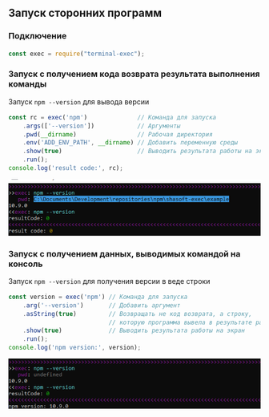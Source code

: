 ## Запуск сторонних программ

### Подключение
```js
const exec = require("terminal-exec");
```

### Запуск с получением кода возврата результата выполнения команды
Запуск `npm --version` для вывода версии
```js
const rc = exec('npm')              // Команда для запуска
    .args(['--version'])            // Аргументы
    .pwd(__dirname)                 // Рабочая директория
    .env('ADD_ENV_PATH', __dirname) // Добавить переменную среды
    .show(true)                     // Выводить результата работы на экран
    .run();
console.log('result code:', rc);
```
![](example/run-rc.png)

### Запуск с получением данных, выводимых командой на консоль
Запуск `npm --version` для получения версии в веде строки
```js
const version = exec('npm') // Команда для запуска
    .arg('--version')       // Добавить аргумент
    .asString(true)         // Возвращать не код возврата, а строку, 
                            // которую программа вывела в результате работы
    .show(true)             // Выводить результата работы на экран
    .run();
console.log('npm version:', version);
```
![](example/run-string.png)